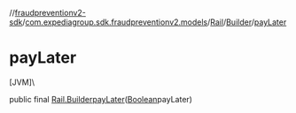 //[fraudpreventionv2-sdk](../../../../index.md)/[com.expediagroup.sdk.fraudpreventionv2.models](../../index.md)/[Rail](../index.md)/[Builder](index.md)/[payLater](pay-later.md)

# payLater

[JVM]\

public final [Rail.Builder](index.md)[payLater](pay-later.md)([Boolean](https://docs.oracle.com/javase/8/docs/api/java/lang/Boolean.html)payLater)
